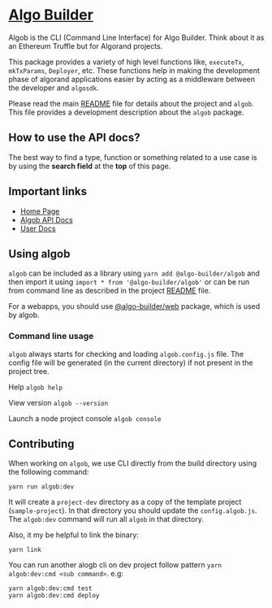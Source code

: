# [Algo Builder](https://algobuilder.dev/)

Algob is the CLI (Command Line Interface) for Algo Builder. Think about it as an Ethereum Truffle but for Algorand projects.

This package provides a variety of high level functions like, `executeTx`, `mkTxParams`, `Deployer`, etc. These functions help in making the development phase of algorand applications easier by acting as a middleware between the developer and `algosdk`.

Please read the main [README](https://github.com/scale-it/algo-builder/blob/master/README.md) file for details about the project and `algob`. This file provides a development description about the `algob` package.

## How to use the API docs?

The best way to find a type, function or something related to a use case is by using the **search field** at the **top** of this page.

## Important links

- [Home Page](https://algobuilder.dev/)
- [Algob API Docs](https://algobuilder.dev/api/algob/index.html)
- [User Docs](https://algobuilder.dev/guide/README)

## Using algob

`algob` can be included as a library using `yarn add @algo-builder/algob` and then import it using `import * from '@algo-builder/algob'` or can be run from command line as described in the project [README](https://github.com/scale-it/algo-builder/blob/master/README.md) file.

For a webapps, you should use [@algo-builder/web](https://algobuilder.dev/api/web/index.html) package, which is used by algob.

### Command line usage

`algob` always starts for checking and loading `algob.config.js` file. The config file will be generated (in the current directory) if not present in the project tree.

Help
`algob help`

View version
`algob --version`

Launch a node project console
`algob console`

## Contributing

When working on `algob`, we use CLI directly from the build directory using the following command:

    yarn run algob:dev

It will create a `project-dev` directory as a copy of the template project (`sample-project`).
In that directory you should update the `config.algob.js`. The `algob:dev` command will run all `algob` in that directory.

Also, it my be helpful to link the binary:

    yarn link

You can run another alogb cli on dev project follow pattern `yarn algob:dev:cmd <sub command>`. e.g:

    yarn algob:dev:cmd test
    yarn algob:dev:cmd deploy